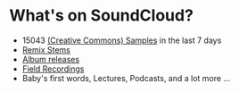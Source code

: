 # What's on SoundCloud?

- 15043 [(Creative Commons) Samples](http://soundcloud.com/creativecommons) in the last 7 days
- [Remix Stems](http://soundcloud.com/tracks/search?page=3&q%5Bfulltext%5D=remix+stems)
- [Album releases](http://soundcloud.com/foofighters/sets/wasting-light/)
- [Field Recordings](http://soundcloud.com/groups/field-recordings)
- Baby's first words, Lectures, Podcasts, and a lot more ...
